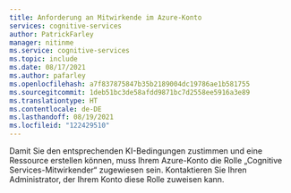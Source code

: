 ```yaml
---
title: Anforderung an Mitwirkende im Azure-Konto
services: cognitive-services
author: PatrickFarley
manager: nitinme
ms.service: cognitive-services
ms.topic: include
ms.date: 08/17/2021
ms.author: pafarley
ms.openlocfilehash: a7f837875847b35b2189004dc19786ae1b581755
ms.sourcegitcommit: 1deb51bc3de58afdd9871bc7d2558ee5916a3e89
ms.translationtype: HT
ms.contentlocale: de-DE
ms.lasthandoff: 08/19/2021
ms.locfileid: "122429510"
---
```

Damit Sie den entsprechenden KI-Bedingungen zustimmen und eine Ressource erstellen können, muss Ihrem Azure-Konto die Rolle „Cognitive Services-Mitwirkender“ zugewiesen sein. Kontaktieren Sie Ihren Administrator, der Ihrem Konto diese Rolle zuweisen kann.
